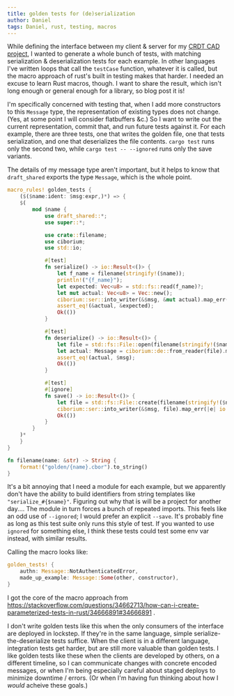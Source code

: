 ```yaml
---
title: golden tests for (de)serialization
author: Daniel
tags: Daniel, rust, testing, macros
---
```


While defining the interface between my client & server for my [CRDT CAD project](https://draft.teallabs.org), I wanted to generate a whole bunch of tests, with matching serialization & deserialization tests for each example.  In other languages I've written loops that call the `testCase` function, whatever it is called, but the macro approach of rust's built in testing makes that harder.  I needed an excuse to learn Rust macros, though.  I want to share the result, which isn't long enough or general enough for a library, so blog post it is!

I'm specifically concerned with testing that, when I add more constructors to this `Message` type, the representation of existing types does not change.  (Yes, at some point I will consider flatbuffers &c.)  So I want to write out the current representation, commit that, and run future tests against it.  For each example, there are three tests, one that writes the golden file, one that tests serialization, and one that deserializes the file contents.  `cargo test` runs only the second two, while `cargo test -- --ignored` runs only the save variants.

The details of my message type aren't important, but it helps to know that `draft_shared` exports the type `Message`, which is the whole point.

```rust 
macro_rules! golden_tests {
    ($($name:ident: $msg:expr,)*) => {
    $(
        mod $name {
            use draft_shared::*;
            use super::*;

            use crate::filename;
            use ciborium;
            use std::io;

            #[test]
            fn serialize() -> io::Result<()> {
                let f_name = filename(stringify!($name));
                println!("{f_name}");
                let expected: Vec<u8> = std::fs::read(f_name)?;
                let mut actual: Vec<u8> = Vec::new();
                ciborium::ser::into_writer(&$msg, &mut actual).map_err(|e| io::Error::new(io::ErrorKind::Other, e))?;
                assert_eq!(&actual, &expected);
                Ok(())
            }

            #[test]
            fn deserialize() -> io::Result<()> {
                let file = std::fs::File::open(filename(stringify!($name)))?;
                let actual: Message = ciborium::de::from_reader(file).map_err(|e| io::Error::new(io::ErrorKind::Other, e))?;
                assert_eq!(actual, $msg);
                Ok(())
            }

            #[test]
            #[ignore]
            fn save() -> io::Result<()> {
                let file = std::fs::File::create(filename(stringify!($name)))?;
                ciborium::ser::into_writer(&$msg, file).map_err(|e| io::Error::new(io::ErrorKind::Other, e))?;
                Ok(())
            }
        }
    )*
    }
}

fn filename(name: &str) -> String {
    format!("golden/{name}.cbor").to_string()
}
```

It's a bit annoying that I need a module for each example, but we apparently don't have the ability to build identifiers from string templates like `"serialize_#{$name}"`.  Figuring out why that is will be a project for another day....  The module in turn forces a bunch of repeated imports.  This feels like an odd use of `--ignored`; I would prefer an explicit `--save`.  It's probably fine as long as this test suite only runs this style of test.  If you wanted to use `ignored` for something else, I think these tests could test some env var instead, with similar results.

Calling the macro looks like:

```rust 
golden_tests! {
    authn: Message::NotAuthenticatedError,
    made_up_example: Message::Some(other, constructor),
}
```

I got the core of the macro approach from  https://stackoverflow.com/questions/34662713/how-can-i-create-parameterized-tests-in-rust/34666891#34666891 .

I don't write golden tests like this when the only consumers of the interface are deployed in lockstep.  If they're in the same language, simple serialize-the-deserialize tests suffice.  When the client is in a different language, integration tests get harder, but are still more valuable than golden tests.  I like golden tests like these when the clients are developed by others, on a different timeline, so I can communicate changes with concrete encoded messages, or when I'm being especially careful about staged deploys to minimize downtime / errors.  (Or when I'm having fun thinking about how I *would* acheive these goals.)
